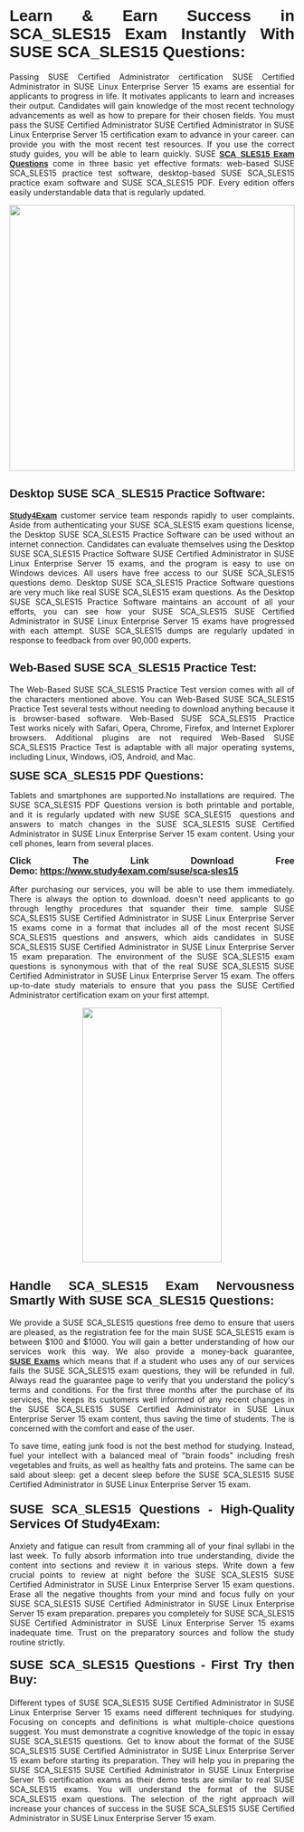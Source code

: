 <h1 style="text-align: justify;"><span style="font-family:Tahoma,Geneva,sans-serif;"><strong>Learn & Earn Success in SCA_SLES15 Exam Instantly With SUSE SCA_SLES15 Questions:</strong></span></h1>

<p style="text-align: justify;">Passing SUSE Certified Administrator certification SUSE Certified Administrator in SUSE Linux Enterprise Server 15 exams are essential for applicants to progress in life. It motivates applicants to learn and increases their output. Candidates will gain knowledge of the most recent technology advancements as well as how to prepare for their chosen fields. You must pass the SUSE Certified Administrator SUSE Certified Administrator in SUSE Linux Enterprise Server 15 certification exam to advance in your career. can provide you with the most recent test resources. If you use the correct study guides, you will be able to learn quickly. SUSE <a href="https://www.study4exam.com/suse/sca-sles15" target="_blank"><span style="font-family:Tahoma,Geneva,sans-serif;"><strong>SCA_SLES15 Exam Questions</strong></span></a> come in three basic yet effective formats: web-based SUSE SCA_SLES15 practice test software, desktop-based SUSE SCA_SLES15 practice exam software and SUSE SCA_SLES15 PDF. Every edition offers easily understandable data that is regularly updated.</p>

<p style="text-align: justify;"><a href="https://www.study4exam.com/suse/sca-sles15" target="_blank"><img alt="" src="https://lh3.googleusercontent.com/pw/AM-JKLVq_oPqfp0-n5zn4yqAoyjjcA2yO-jT5Cm68rj_xPcdsmakSaLzyxJ8unsRMKMdGkmOINvzyM17CwNHdrz3aK03FYcCewHDEYJs7lAvJLcrBifJ5qSpkhSIJgPhz-7dSY7ixq9ev6p4G2ds_VnujUaf=w1366-h530-no?authuser=0" style="width: 100%; height: 470px;" /></a></p>

<h2 style="text-align: justify;"><span style="font-family:Tahoma,Geneva,sans-serif;"><strong><span style="font-size:20px;">Desktop SUSE SCA_SLES15 Practice Software:</span></strong></span></h2>

<p style="text-align: justify;"><a href="https://www.study4exam.com/" target="_blank"><span style="font-family:Tahoma,Geneva,sans-serif;"><strong>Study4Exam</strong></span></a> customer service team responds rapidly to user complaints. Aside from authenticating your SUSE SCA_SLES15 exam questions license, the Desktop SUSE SCA_SLES15 Practice Software can be used without an internet connection. Candidates can evaluate themselves using the Desktop SUSE SCA_SLES15 Practice Software SUSE Certified Administrator in SUSE Linux Enterprise Server 15 exams, and the program is easy to use on Windows devices. All users have free access to our SUSE SCA_SLES15 questions demo. Desktop SUSE SCA_SLES15 Practice Software questions are very much like real SUSE SCA_SLES15 exam questions. As the Desktop SUSE SCA_SLES15 Practice Software maintains an account of all your efforts, you can see how your SUSE SCA_SLES15 SUSE Certified Administrator in SUSE Linux Enterprise Server 15 exams have progressed with each attempt. SUSE SCA_SLES15 dumps are regularly updated in response to feedback from over 90,000 experts.</p>

<h2 style="text-align: justify;"><strong><span style="font-family:Tahoma,Geneva,sans-serif;"><span style="font-size:20px;">Web-Based SUSE SCA_SLES15 Practice Test:</span></span></strong></h2>

<p style="text-align: justify;">The Web-Based SUSE SCA_SLES15 Practice Test version comes with all of the characters mentioned above. You can Web-Based SUSE SCA_SLES15 Practice Test several tests without needing to download anything because it is browser-based software. Web-Based SUSE SCA_SLES15 Practice Test works nicely with Safari, Opera, Chrome, Firefox, and Internet Explorer browsers. Additional plugins are not required Web-Based SUSE SCA_SLES15 Practice Test is adaptable with all major operating systems, including Linux, Windows, iOS, Android, and Mac.</p>

<p style="text-align: justify;"><strong><span style="font-family:Tahoma,Geneva,sans-serif;"><span style="font-size:20px;">SUSE SCA_SLES15 PDF Questions:</span></span></strong></p>

<p style="text-align: justify;">Tablets and smartphones are supported.No installations are required. The SUSE SCA_SLES15 PDF Questions version is both printable and portable, and it is regularly updated with new SUSE SCA_SLES15  questions and answers to match changes in the SUSE SCA_SLES15 SUSE Certified Administrator in SUSE Linux Enterprise Server 15 exam content. Using your cell phones, learn from several places.</p>

<p style="text-align: justify;"><strong><span style="font-size:16px;"><span style="font-family:Tahoma,Geneva,sans-serif;">Click The Link Download Free Demo:</span></span></strong> <strong><span style="font-size:16px;"><span style="font-family:Tahoma,Geneva,sans-serif;"><a href="https://www.study4exam.com/suse/sca-sles15" target="_blank">https://www.study4exam.com/suse/sca-sles15</a></span></span></strong></p>

<p style="text-align: justify;">After purchasing our services, you will be able to use them immediately. There is always the option to download. doesn't need applicants to go through lengthy procedures that squander their time. sample SUSE SCA_SLES15 SUSE Certified Administrator in SUSE Linux Enterprise Server 15 exams come in a format that includes all of the most recent SUSE SCA_SLES15 questions and answers, which aids candidates in SUSE SCA_SLES15 SUSE Certified Administrator in SUSE Linux Enterprise Server 15 exam preparation. The environment of the SUSE SCA_SLES15 exam questions is synonymous with that of the real SUSE SCA_SLES15 SUSE Certified Administrator in SUSE Linux Enterprise Server 15 exam. The offers up-to-date study materials to ensure that you pass the SUSE Certified Administrator certification exam on your first attempt.</p>

<p style="text-align: center;"><a href="https://www.study4exam.com/suse/sca-sles15" target="_blank"><img alt="" src="https://lh3.googleusercontent.com/pw/AM-JKLXfNjhwPiMVy0ctVShSUYpvTBudxxEKSjIvWyQcQ4fkjC7tw4fAHzQCxVumweZ4lZywWu345GH-ksy4ecL_MjJ_HOMVvBbLXRtkP9fACCrcmZAb4vVtcna_wHGfpzNHbsqs91m4DXRGfOMJpFZl-Ci9=w650-h649-no?authuser=0" style="width: 70%; height: 450px;" /></a></p>

<h2 style="text-align: justify;"><strong><span style="font-size:22px;"><span style="font-family:Tahoma,Geneva,sans-serif;">Handle SCA_SLES15 Exam Nervousness Smartly With SUSE SCA_SLES15 Questions:</span></span></strong></h2>

<p style="text-align: justify;">We provide a SUSE SCA_SLES15 questions free demo to ensure that users are pleased, as the registration fee for the main SUSE SCA_SLES15 exam is between $100 and $1000. You will gain a better understanding of how our services work this way. We also provide a money-back guarantee, <a href="https://www.study4exam.com/suse-exams" target="_blank"><span style="font-family:Tahoma,Geneva,sans-serif;"><strong>SUSE Exams</strong></span></a> which means that if a student who uses any of our services fails the SUSE SCA_SLES15 exam questions, they will be refunded in full. Always read the guarantee page to verify that you understand the policy's terms and conditions. For the first three months after the purchase of its services, the keeps its customers well informed of any recent changes in the SUSE SCA_SLES15 SUSE Certified Administrator in SUSE Linux Enterprise Server 15 exam content, thus saving the time of students. The is concerned with the comfort and ease of the user.</p>

<p style="text-align: justify;">To save time, eating junk food is not the best method for studying. Instead, fuel your intellect with a balanced meal of "brain foods" including fresh vegetables and fruits, as well as healthy fats and proteins. The same can be said about sleep: get a decent sleep before the SUSE SCA_SLES15 SUSE Certified Administrator in SUSE Linux Enterprise Server 15 exam.</p>

<h3 style="text-align: justify;"><span style="font-family:Tahoma,Geneva,sans-serif;"><strong><span style="font-size:22px;">SUSE SCA_SLES15 Questions - High-Quality Services Of Study4Exam:</span></strong></span></h3>

<p style="text-align: justify;">Anxiety and fatigue can result from cramming all of your final syllabi in the last week. To fully absorb information into true understanding, divide the content into sections and review it in various steps. Write down a few crucial points to review at night before the SUSE SCA_SLES15 SUSE Certified Administrator in SUSE Linux Enterprise Server 15 exam questions. Erase all the negative thoughts from your mind and focus fully on your SUSE SCA_SLES15 SUSE Certified Administrator in SUSE Linux Enterprise Server 15 exam preparation. prepares you completely for SUSE SCA_SLES15 SUSE Certified Administrator in SUSE Linux Enterprise Server 15 exams inadequate time. Trust on the preparatory sources and follow the study routine strictly. </p>

<h4 style="text-align: justify;"><span style="font-family:Tahoma,Geneva,sans-serif;"><strong><span style="font-size:22px;">SUSE SCA_SLES15 Questions - First Try then Buy:</span></strong></span></h4>

<p style="text-align: justify;">Different types of SUSE SCA_SLES15 SUSE Certified Administrator in SUSE Linux Enterprise Server 15 exams need different techniques for studying. Focusing on concepts and definitions is what multiple-choice questions suggest. You must demonstrate a cognitive knowledge of the topic in essay SUSE SCA_SLES15 questions. Get to know about the format of the SUSE SCA_SLES15 SUSE Certified Administrator in SUSE Linux Enterprise Server 15 exam before starting its preparation. They will help you in preparing the SUSE SCA_SLES15 SUSE Certified Administrator in SUSE Linux Enterprise Server 15 certification exams as their demo tests are similar to real SUSE SCA_SLES15 exams. You will understand the format of the SUSE SCA_SLES15 exam questions. The selection of the right approach will increase your chances of success in the SUSE SCA_SLES15 SUSE Certified Administrator in SUSE Linux Enterprise Server 15 exam.</p>
